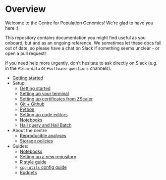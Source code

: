 # Overview

Welcome to the Centre for Population Genomics! We're glad to have you here :)

This repository contains documentation you might find useful as you onboard, but and as an ongoing reference. We sometimes let these docs fall out of date, so please have a chat on Slack if something seems unclear - or open a pull request!

If you need help more urgently, don't hesitate to ask directly on Slack (e.g. in
the `#team-data` or `#software-questions` channels).

- [Getting started](getting_started.md)
- Setup:
    - [Getting started](getting_started.md)
    - [Setting up your terminal](terminal.md)
    - [Setting up certificates from ZScaler](certificates.md)
    - [Git + Github](git.md)
    - [Python](python.md)
    - [Setting up code editors](code_editors.md)
    - [Notebooks](notebooks.md)
    - [Hail query and Hail Batch](hail.md)
- About the centre
    - [Reproducible analyses](reproducible_analyses.md)
    - [Storage policies](storage_policies)
- Guides:
    - [Notebooks](notebooks.md)
    - [Setting up a new repository](new_repository.md)
    - [R style guide](r_style_guide.md)
    - [`cpg-utils` config guide](cpg_utils_config.md)
    - [Budgets](budgets.md)
